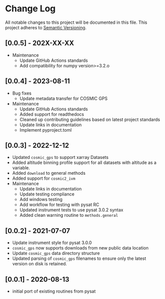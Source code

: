 # Change Log
All notable changes to this project will be documented in this file.
This project adheres to [Semantic Versioning](http://semver.org/).

## [0.0.5] - 202X-XX-XX
* Maintenance
  * Update GitHub Actions standards
  * Add compatibility for numpy version>=3.2.o

## [0.0.4] - 2023-08-11
* Bug fixes
  * Update metadata transfer for COSMIC GPS
* Maintenance
  * Update GitHub Actions standards
  * Added support for readthedocs
  * Cleaned up contributing guidelines based on latest project standards
  * Update links in documentation
  * Implement pyproject.toml

## [0.0.3] - 2022-12-12
* Updated `cosmic_gps` to support xarray Datasets
* Added altitude binning profile support for all datasets with altitude
  as a variable.
* Added `download` to general methods
* Added support for `cosmic2_ivm`
* Maintenance
  * Update links in documentation
  * Update testing compliance
  * Add windows testing
  * Add workflow for testing with pysat RC
  * Updated instrument tests to use pysat 3.0.2 syntax
  * Added clean warning routine to `methods.general`

## [0.0.2] - 2021-07-07
* Update instrument style for pysat 3.0.0
* `cosmic_gps` now supports downloads from new public data location
* Update `cosmic_gps` data directory structure
* Updated parsing of `cosmic_gps` filenames to ensure only the latest
  version on disk is retained.

## [0.0.1] - 2020-08-13
* initial port of existing routines from pysat
